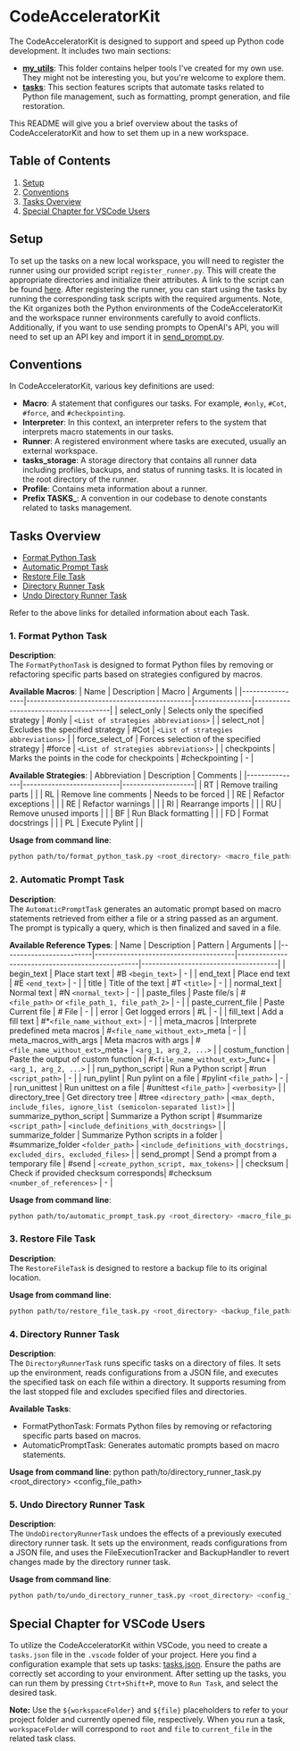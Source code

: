 # CodeAcceleratorKit

The CodeAcceleratorKit is designed to support and speed up Python code development. It includes two main sections:
- **[my_utils](./my_utils/)**: This folder contains helper tools I've created for my own use. They might not be interesting you, but you're welcome to explore them.
- **[tasks](./tasks/)**: This section features scripts that automate tasks related to Python file management, such as formatting, prompt generation, and file restoration.

This README will give you a brief overview about the tasks of CodeAcceleratorKit and how to set them up in a new workspace.

## Table of Contents
1. [Setup](#setup)
2. [Conventions](#conventions)
3. [Tasks Overview](#tasks-overview)
4. [Special Chapter for VSCode Users](#special-chapter-for-vscode-users)

## Setup

To set up the tasks on a new local workspace, you will need to register the runner using our provided script `register_runner.py`. This will create the appropriate directories and initialize their attributes. A link to the script can be found [here](./tasks/control/scripts/register_runner.py). After registering the runner, you can start using the tasks by running the corresponding task scripts with the required arguments. Note, the Kit organizes both the Python environments of the CodeAcceleratorKit and the workspace runner environments carefully to avoid conflicts. Additionally, if you want to use sending prompts to OpenAI's API, you will need to set up an API key and import it in [send_prompt.py](./tasks/tools/for_automatic_prompt/send_prompt.py).

## Conventions

In CodeAcceleratorKit, various key definitions are used:

- **Macro**: A statement that configures our tasks. For example, `#only`, `#Cot`, `#force`, and `#checkpointing`.
- **Interpreter**: In this context, an interpreter refers to the system that interprets macro statements in our tasks.
- **Runner**: A registered environment where tasks are executed, usually an external workspace.
- **tasks_storage**: A storage directory that contains all runner data including profiles, backups, and status of running tasks. It is located in the root directory of the runner.
- **Profile**: Contains meta information about a runner.
- **Prefix TASKS_**: A convention in our codebase to denote constants related to tasks management.


## Tasks Overview

- [Format Python Task](#1-format-python-task)
- [Automatic Prompt Task](#2-automatic-prompt-task)
- [Restore File Task](#3-restore-file-task)
- [Directory Runner Task](#4-directory-runner-task)
- [Undo Directory Runner Task](#5-uno-directory-runner-task)

Refer to the above links for detailed information about each Task.


### 1. Format Python Task

**Description**:            
The `FormatPythonTask` is designed to format Python files by removing or refactoring specific parts based on strategies configured by macros.

**Available Macros**:
| Name            | Description                                  | Macro          | Arguments                            |
|-----------------|----------------------------------------------|----------------|--------------------------------------|
| select_only     | Selects only the specified strategy          | #only          | `<List of strategies abbreviations>` |
| select_not      | Excludes the specified strategy              | #Cot           | `<List of strategies abbreviations>` |
| force_select_of | Forces selection of the specified strategy   | #force         | `<List of strategies abbreviations>` |
| checkpoints     | Marks the points in the code for checkpoints | #checkpointing | -                                    |

**Available Strategies**:
| Abbreviation  | Description               | Comments           |
|---------------|---------------------------|--------------------|
| RT            | Remove trailing parts     |                    |
| RL            | Remove line comments      | Needs to be forced |
| RE            | Refactor exceptions       |                    |
| RE            | Refactor warnings         |                    |
| RI            | Rearrange imports         |                    |
| RU            | Remove unused imports     |                    |
| BF            | Run Black formatting      |                    |
| FD            | Format docstrings         |                    |
| PL            | Execute Pylint            |                    |

**Usage from command line**:
```sh
python path/to/format_python_task.py <root_directory> <macro_file_path>
```


### 2. Automatic Prompt Task

**Description**:            
The `AutomaticPromptTask` generates an automatic prompt based on macro statements retrieved from either a file or a string passed as an argument. The prompt is typically a query, which is then finalized and saved in a file.

**Available Reference Types**:
| Name                    | Description                           | Pattern                                          | Arguments                            |
|-------------------------|---------------------------------------|--------------------------------------------------|--------------------------------------|
| begin_text              | Place start text                      | #B `<begin_text>`                                | -                                    |
| end_text                | Place end text                        | #E `<end_text>`                                  | -                                    |
| title                   | Title of the text                     | #T `<title>`                                     | -                                    |
| normal_text                 | Normal text                          | #N `<normal_text>`                                   | -                                    |
| paste_files             | Paste file/s                          | # `<file_path>` or `<file_path_1, file_path_2>`  | -                                    |
| paste_current_file      | Paste Current file                    | # File                                           | -                                    |
| error                   | Get logged errors                     | #L                                               | -                                    |
| fill_text               | Add a fill text   | #*`<file_name_without_ext>`  | -                                    |
| meta_macros             | Interprete predefined meta macros  | #`<file_name_without_ext>`_meta | -                                    |
| meta_macros_with_args   | Meta macros with args  | #`<file_name_without_ext>`_meta+ | `<arg_1, arg_2, ...>`                |
| costum_function         | Paste the output of custom function   | #`<file_name_without_ext>`_func+                 | `<arg_1, arg_2, ...>`                |
| run_python_script       | Run a Python script                   | #run `<script_path>`                             | -                                    |
| run_pylint              | Run pylint on a file                  | #pylint `<file_path>`                            | -                                    |
| run_unittest            | Run unittest on a file                | #unittest `<file_path>`                          | `<verbosity>`                        |
| directory_tree          | Get directory tree                    | #tree `<directory_path>`                         | `<max_depth, include_files, ignore_list (semicolon-separated list)>` |
| summarize_python_script | Summarize a Python script             | #summarize `<script_path>`                       | `<include_definitions_with_docstrings>` |
| summarize_folder        | Summarize Python scripts in a folder  | #summarize_folder `<folder_path>`                | `<include_definitions_with_docstrings, excluded_dirs, excluded_files>` |
| send_prompt             | Send a prompt from a temporary file   | #send                                            | `<create_python_script, max_tokens>` |
| checksum                | Check if provided checksum corresponds| #checksum `<number_of_references>`               | -                                    |

**Usage from command line**:  
```sh
python path/to/automatic_prompt_task.py <root_directory> <macro_file_path>
```

### 3. Restore File Task

**Description**:            
The `RestoreFileTask` is designed to restore a backup file to its original location.

**Usage from command line**:
```sh
python path/to/restore_file_task.py <root_directory> <backup_file_path>
```

### 4. Directory Runner Task

**Description**:            
The `DirectoryRunnerTask` runs specific tasks on a directory of files. It sets up the environment, reads configurations from a JSON file, and executes the specified task on each file within a directory. It supports resuming from the last stopped file and excludes specified files and directories.

**Available Tasks**:
- FormatPythonTask: Formats Python files by removing or refactoring specific parts based on macros.
- AutomaticPromptTask: Generates automatic prompts based on macro statements.

**Usage from command line**:
python path/to/directory_runner_task.py <root_directory> <config_file_path>

### 5. Undo Directory Runner Task

**Description**:            
The `UndoDirectoryRunnerTask` undoes the effects of a previously executed directory runner task. It sets up the environment, reads configurations from a JSON file, and uses the FileExecutionTracker and BackupHandler to revert changes made by the directory runner task.

**Usage from command line**:
```sh
python path/to/undo_directory_runner_task.py <root_directory> <config_file_path>
```	


## Special Chapter for VSCode Users

To utilize the CodeAcceleratorKit within VSCode, you need to create a `tasks.json` file in the `.vscode` folder of your project. Here you find a configuration example that sets up tasks: [tasks.json](./tasks/management/support_files/tasks.json). Ensure the paths are correctly set according to your environment. After setting up the tasks, you can run them by pressing `Ctrt+Shift+P`, move to `Run Task`, and select the desired task.

**Note:**
Use the `${workspaceFolder}` and `${file}` placeholders to refer to your project folder and currently opened file, respectively. When you run a task, `workspaceFolder` will correspond to `root` and `file` to `current_file` in the related task class.